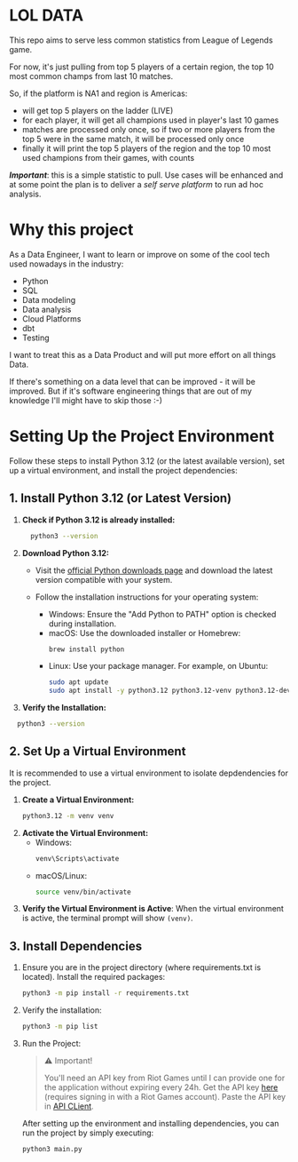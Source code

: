 # LOL DATA

This repo aims to serve less common statistics from League of Legends game.

For now, it's just pulling from top 5 players of a certain region, the top 10 most common champs from last 10 matches.

So, if the platform is NA1 and region is Americas:

- will get top 5 players on the ladder (LIVE)
- for each player, it will get all champions used in player's last 10 games
- matches are processed only once, so if two or more players from the top 5 were in the same match, it will be processed
  only once
- finally it will print the top 5 players of the region and the top 10 most used champions from their games, with counts

**_Important_**: this is a simple statistic to pull. Use cases will be enhanced and at some point the plan is to deliver
a
*self serve platform* to run ad hoc analysis.

# Why this project

As a Data Engineer, I want to learn or improve on some of the cool tech used nowadays in the industry:

- Python
- SQL
- Data modeling
- Data analysis
- Cloud Platforms
- dbt
- Testing

I want to treat this as a Data Product and will put more effort on all things Data.

If there's something on a data level that can be improved - it will be improved. But if it's software engineering things
that are out of my knowledge I'll might have to skip those :-)

# Setting Up the Project Environment

Follow these steps to install Python 3.12 (or the latest available version), set up a virtual environment, and install
the project dependencies:

## 1. Install Python 3.12 (or Latest Version)

1. **Check if Python 3.12 is already installed:**

    ```bash
      python3 --version
    ```

2. **Download Python 3.12:**

    - Visit the [official Python downloads page](https://www.python.org/downloads/) and download the latest version
      compatible with your system.

    - Follow the installation instructions for your operating system:
        - Windows: Ensure the "Add Python to PATH" option is checked during installation.
        - macOS: Use the downloaded installer or Homebrew:
          ```bash
          brew install python
          ```
        - Linux: Use your package manager. For example, on Ubuntu:
          ```bash
          sudo apt update
          sudo apt install -y python3.12 python3.12-venv python3.12-dev
          ```

3. **Verify the Installation:**

```bash
  python3 --version
```

## 2. Set Up a Virtual Environment

It is recommended to use a virtual environment to isolate depdendencies for the project.

1. **Create a Virtual Environment:**
    ```bash
    python3.12 -m venv venv
    ```
2. **Activate the Virtual Environment:**
    - Windows:
      ```bash
      venv\Scripts\activate
      ```
    - macOS/Linux:
      ```bash
      source venv/bin/activate
      ```
3. **Verify the Virtual Environment is Active**: When the virtual environment is active, the terminal prompt will show
   `(venv)`.

## 3. Install Dependencies

1. Ensure you are in the project directory (where requirements.txt is located). Install the required packages:

   ```bash
   python3 -m pip install -r requirements.txt
   ```

2. Verify the installation:
    ```bash
    python3 -m pip list
    ```

3. Run the Project:

   > :warning: Important!
   > 
   > You'll need an API key from Riot Games until I can provide one for the application without expiring every 24h.
   > Get the API key [here](https://developer.riotgames.com/) (requires signing in with a Riot Games account).
   > Paste the API key in [API CLient](./APIClient.py#L11).
  
   After setting up the environment and installing dependencies, you can run the project by simply executing:

    ```bash
    python3 main.py
    ```
     
